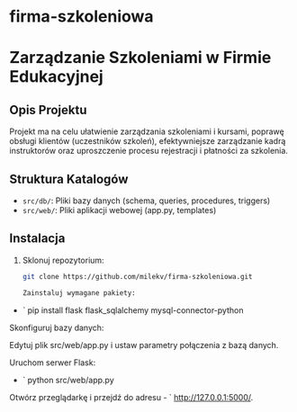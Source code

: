 # firma-szkoleniowa
# Zarządzanie Szkoleniami w Firmie Edukacyjnej

## Opis Projektu
Projekt ma na celu ułatwienie zarządzania szkoleniami i kursami, poprawę obsługi klientów (uczestników szkoleń), efektywniejsze zarządzanie kadrą instruktorów oraz uproszczenie procesu rejestracji i płatności za szkolenia.

## Struktura Katalogów
- `src/db/`: Pliki bazy danych (schema, queries, procedures, triggers)
- `src/web/`: Pliki aplikacji webowej (app.py, templates)

## Instalacja
1. Sklonuj repozytorium:
   ```sh
   git clone https://github.com/milekv/firma-szkoleniowa.git

   Zainstaluj wymagane pakiety:

- ` pip install flask flask_sqlalchemy mysql-connector-python

Skonfiguruj bazy danych:

Edytuj plik src/web/app.py i ustaw parametry połączenia z bazą danych.

Uruchom serwer Flask:
- ` python src/web/app.py

Otwórz przeglądarkę i przejdź do adresu - ` http://127.0.0.1:5000/.

